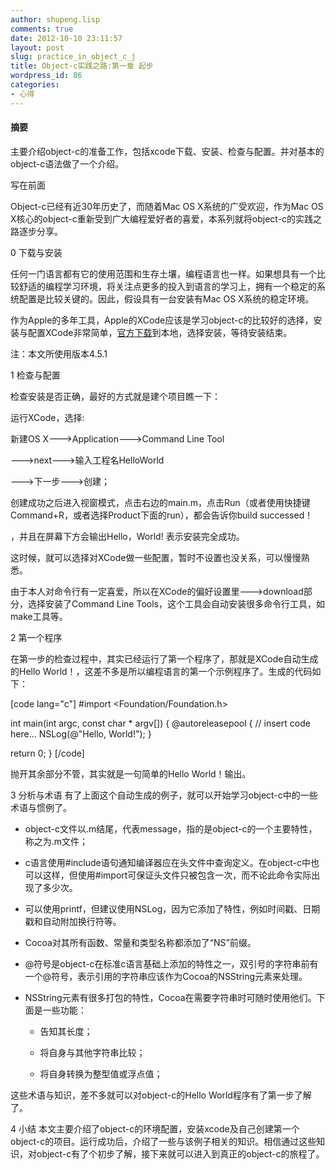 ```yaml
---
author: shupeng.lisp
comments: true
date: 2012-10-10 23:11:57
layout: post
slug: practice_in_object_c_j
title: Object-c实践之路:第一章 起步
wordpress_id: 86
categories:
- 心得
---
```


#### 摘要


主要介绍object-c的准备工作，包括xcode下载、安装、检查与配置。并对基本的object-c语法做了一个介绍。

写在前面

Object-c已经有近30年历史了，而随着Mac OS X系统的广受欢迎，作为Mac OS X核心的object-c重新受到广大编程爱好者的喜爱，本系列就将object-c的实践之路逐步分享。

0 下载与安装

任何一门语言都有它的使用范围和生存土壤，编程语言也一样。如果想具有一个比较舒适的编程学习环境，将关注点更多的投入到语言的学习上，拥有一个稳定的系统配置是比较关键的。因此，假设具有一台安装有Mac OS X系统的稳定环境。

作为Apple的多年工具，Apple的XCode应该是学习object-c的比较好的选择，安装与配置XCode非常简单，[官方下载](https://developer.apple.com/xcode/)到本地，选择安装，等待安装结束。

注：本文所使用版本4.5.1

<!--break-->

1 检查与配置

检查安装是否正确，最好的方式就是建个项目瞧一下：

运行XCode，选择:

新建OS X--->Application--->Command Line Tool

--->next--->输入工程名HelloWorld

--->下一步--->创建；

创建成功之后进入视窗模式，点击右边的main.m，点击Run（或者使用快捷键Command+R，或者选择Product下面的run），都会告诉你build successed！

，并且在屏幕下方会输出Hello，World! 表示安装完全成功。

这时候，就可以选择对XCode做一些配置，暂时不设置也没关系，可以慢慢熟悉。

由于本人对命令行有一定喜爱，所以在XCode的偏好设置里--->download部分，选择安装了Command Line Tools，这个工具会自动安装很多命令行工具，如make工具等。

2 第一个程序

在第一步的检查过程中，其实已经运行了第一个程序了，那就是XCode自动生成的Hello World！，这差不多是所以编程语言的第一个示例程序了。生成的代码如下：

[code lang="c"]
#import <Foundation/Foundation.h>

int main(int argc, const char * argv[])
{
@autoreleasepool {
// insert code here...
NSLog(@"Hello, World!");
}

return 0;
}
[/code]

抛开其余部分不管，其实就是一句简单的Hello World！输出。

3 分析与术语
有了上面这个自动生成的例子，就可以开始学习object-c中的一些术语与惯例了。



	
  * object-c文件以.m结尾，代表message，指的是object-c的一个主要特性，称之为.m文件；

	
  * c语言使用#include语句通知编译器应在头文件中查询定义。在object-c中也可以这样，但使用#import可保证头文件只被包含一次，而不论此命令实际出现了多少次。

	
  * 可以使用printf，但建议使用NSLog，因为它添加了特性，例如时间戳、日期戳和自动附加换行符等。

	
  * Cocoa对其所有函数、常量和类型名称都添加了“NS”前缀。

	
  * @符号是object-c在标准c语言基础上添加的特性之一，双引号的字符串前有一个@符号，表示引用的字符串应该作为Cocoa的NSString元素来处理。

	
  * NSString元素有很多打包的特性，Cocoa在需要字符串时可随时使用他们。下面是一些功能：

	
    * 告知其长度；

	
    * 将自身与其他字符串比较；

	
    * 将自身转换为整型值或浮点值；





这些术语与知识，差不多就可以对object-c的Hello World程序有了第一步了解了。

4 小结
本文主要介绍了object-c的环境配置，安装xcode及自己创建第一个object-c的项目。运行成功后，介绍了一些与该例子相关的知识。相信通过这些知识，对object-c有了个初步了解，接下来就可以进入到真正的object-c的旅程了。
